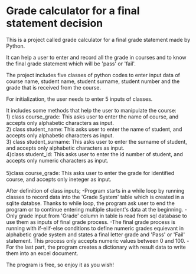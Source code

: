 

# Grade calculator for a final statement decision


This is a project called grade calculator for a final grade statement made by Python.

It can help a user to enter and record all the grade in courses and to know the final grade statement which will be 'pass' or 'fail'.


The project includes five classes of python codes to enter input data of course name, student name, student surname, student number and the grade that is received from the course.


For initialization, the user needs to enter 5 inputs of classes.

It includes some methods that help the user to manipulate the course:<br>
    1) class course_grade: 
    This asks user to enter the name of course, and accepts only alphabetic characters as input.<br>
    2) class student_name:
    This asks user to enter the name of student, and accepts only alphabetic characters as input.<br>
    3) class student_surname:
    This asks user to enter the surname of student, and accepts only alphabetic characters as input.<br>
    4)class student_id:
    This asks user to enter the id number of student, and accepts only numeric characters as input.<br><br>
    5)class course_grade:
    This asks user to enter the grade for identified course, and accepts only ineteger as input.<br>


After definition of class inputs;
-Program starts in a while loop by running classes to record data into the 'Grade System' table which is created in a sqlite databse. Thanks to while loop, the program ask user to end the program or to continue entering multiple student's data at the beginning.
-Only grade input from 'Grade' column in table is read from sql database to use them as inputs of final grade process.
-The final grade process is running with if-elif-else conditions to define numeric grades equievant in alphabetic grade system and states a final letter grade and 'Pass' or 'Fail' statement.
 This process only accepts numeric values between 0 and 100.
-For the last part, the program creates a dictionary with result data to write them into an excel document.



The program is free, so enjoy it as you wish!
  
